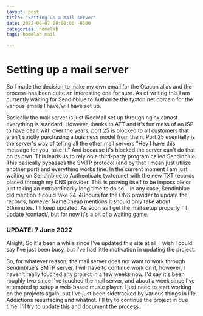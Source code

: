 ```yaml
---
layout: post
title: "Setting up a mail server"
date: 2022-06-07 08:00:00 -0500
categories: homelab
tags: homelab mail

---
```


# Setting up a mail server

So I made the decision to make my own email for the Otacon alias and the process has been quite an interesting one for sure. As of writing this I am currently waiting for Sendinblue to Authorize the tyxton.net domain for the various emails I have/will have set up.


Basically the mail server is just iRedMail set up through nginx almost everything is standard. However, thanks to ATT and it's fun mess of an ISP to have dealt with over the years, port 25 is blocked to all customers that aren't strictly purchasing a buisiness model from them. Port 25 esentially is the server's way of telling all the other mail servers "Hey I have this message for you, take it." And because it's blocked the server can't do that on its own. This leads us to rely on a third-party program called Sendinblue. This basically bypasses the SMTP protocol (and by that I mean just utilize another port) and everything works fine. In the current moment I am just waiting on Sendinblue to Authenticate tyxton.net with the new TXT records placed through my DNS provider. This is proving itself to be impossible or just taking an extraordinarily long time to do so... in any case, Sendinblue did mention it could take 24-48hours for the DNS provider to update the records, however NameCheap mentions it should only take about 30minutes. I'll keep updated. As soon as I get the mail setup properly I'll update /contact/, but for now it's a bit of a waiting game.

### UPDATE: 7 June 2022
Alright, So it's been a while since I've updated this site at all, I wish I could say I've just been busy, but I've had little motivation in updating the project.

So, for whatever reason, the mail server does not want to work through Sendinblue's SMTP server. I will have to continue work on it, however, I haven't really touched any project in a few weeks now. I'd say it's been roughly two since I've touched the mail server, and about a week since I've attempted tp setup a web-based music player. I just need to start working on the projects again, but I've just been sidetracked by various things in life. Addictions resurfacing and whatnot. I'll try to continue the project in due time. I'll try to update this and document the process.
